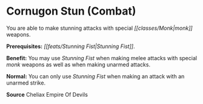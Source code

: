 ﻿---
cssclass: [feats]

---
# Cornugon Stun (Combat)

You are able to make stunning attacks with special _[[classes/Monk|monk]]_ weapons.

**Prerequisites:** _[[feats/Stunning Fist|Stunning Fist]]_.

**Benefit:** You may use _Stunning Fist_ when making melee attacks with special _monk_ weapons as well as when making unarmed attacks.

**Normal:** You can only use _Stunning Fist_ when making an attack with an unarmed strike.

**Source** Cheliax Empire Of Devils